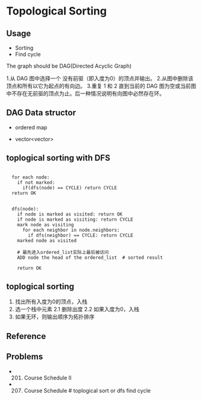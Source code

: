 # Topological Sorting


## Usage
- Sorting
- Find cycle


The graph should be DAG(Directed Acyclic Graph)

1.从 DAG 图中选择一个 没有前驱（即入度为0）的顶点并输出。
2.从图中删除该顶点和所有以它为起点的有向边。
3.重复 1 和 2 直到当前的 DAG 图为空或当前图中不存在无前驱的顶点为止。后一种情况说明有向图中必然存在环。

## DAG Data structor
- ordered map

- vector<vector<int>>



## toplogical sorting with DFS


```

  for each node:
    if not marked:
      if(dfs(node) == CYCLE) return CYCLE
  return OK


  dfs(node):
    if node is marked as visited: return OK
    if node is marked as visiting: return CYCLE
    mark node as visiting
      for each neighbor in node.neighbors:
        if dfs(neighbor) == CYCLE: return CYCLE
    marked node as visited

    # 最先进入ordered_list实际上最后被访问
    ADD node the head of the ordered_list  # sorted result

    return OK
```



## toplogical sorting
1. 找出所有入度为0的顶点，入栈
2. 选一个栈中元素
  2.1 删除出度
  2.2 如果入度为0，入栈
3. 如果无环，则输出顺序为拓扑排序

## Reference



## Problems
- 201. Course Schedule II
- 207. Course Schedule      # toplogical sort or dfs find cycle